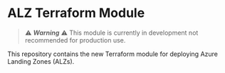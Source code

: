 # ALZ Terraform Module

> ⚠️ ***Warning*** ⚠️ This module is currently in development not recommended for production use.

This repository contains the new Terraform module for deploying Azure Landing Zones (ALZs).
